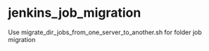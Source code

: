 # jenkins_job_migration

Use migrate_dir_jobs_from_one_server_to_another.sh for folder job migration 
